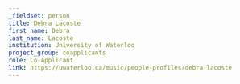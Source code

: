 ```yaml
---
_fieldset: person
title: Debra Lacoste
first_name: Debra
last_name: Lacoste
institution: University of Waterloo
project_group: coapplicants
role: Co-Applicant
link: https://uwaterloo.ca/music/people-profiles/debra-lacoste
---
```

